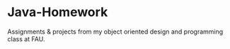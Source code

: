 # Java-Homework
Assignments &amp; projects from my object oriented design and programming class at FAU.
